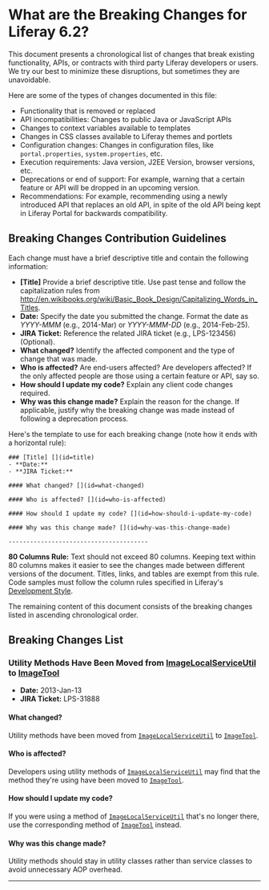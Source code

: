 # What are the Breaking Changes for Liferay 6.2? [](id=what-are-the-breaking-changes-for-liferay-6-2)

This document presents a chronological list of changes that break existing
functionality, APIs, or contracts with third party Liferay developers or users.
We try our best to minimize these disruptions, but sometimes they are
unavoidable.

Here are some of the types of changes documented in this file:

* Functionality that is removed or replaced
* API incompatibilities: Changes to public Java or JavaScript APIs
* Changes to context variables available to templates
* Changes in CSS classes available to Liferay themes and portlets
* Configuration changes: Changes in configuration files, like
 `portal.properties`, `system.properties`, etc.
* Execution requirements: Java version, J2EE Version, browser versions, etc.
* Deprecations or end of support: For example, warning that a certain
feature or API will be dropped in an upcoming version.
* Recommendations: For example, recommending using a newly introduced API that
replaces an old API, in spite of the old API being kept in Liferay Portal for
backwards compatibility.

## Breaking Changes Contribution Guidelines [](id=breaking-changes-contribution-guidelines)

Each change must have a brief descriptive title and contain the following
information:

* **[Title]** Provide a brief descriptive title. Use past tense and follow
the capitalization rules from
<http://en.wikibooks.org/wiki/Basic_Book_Design/Capitalizing_Words_in_Titles>.
* **Date:** Specify the date you submitted the change. Format the date as
*YYYY-MMM* (e.g., 2014-Mar) or *YYYY-MMM-DD* (e.g., 2014-Feb-25).
* **JIRA Ticket:** Reference the related JIRA ticket (e.g., LPS-123456)
(Optional).
* **What changed?** Identify the affected component and the type of change that
was made.
* **Who is affected?** Are end-users affected? Are developers affected? If the
only affected people are those using a certain feature or API, say so.
* **How should I update my code?** Explain any client code changes required.
* **Why was this change made?** Explain the reason for the change. If
applicable, justify why the breaking change was made instead of following a
deprecation process.

Here's the template to use for each breaking change (note how it ends with a
horizontal rule):

```
### [Title] [](id=title)
- **Date:**
- **JIRA Ticket:**

#### What changed? [](id=what-changed)

#### Who is affected? [](id=who-is-affected)

#### How should I update my code? [](id=how-should-i-update-my-code)

#### Why was this change made? [](id=why-was-this-change-made)

---------------------------------------
```

**80 Columns Rule:** Text should not exceed 80 columns. Keeping text within 80
columns makes it easier to see the changes made between different versions of
the document. Titles, links, and tables are exempt from this rule. Code samples
must follow the column rules specified in Liferay's
[Development Style](http://www.liferay.com/community/wiki/-/wiki/Main/Liferay+development+style).

The remaining content of this document consists of the breaking changes listed
in ascending chronological order.

## Breaking Changes List [](id=breaking-changes-list)

### Utility Methods Have Been Moved from [ImageLocalServiceUtil](https://docs.liferay.com/portal/6.2/javadocs/com/liferay/portal/service/ImageLocalServiceUtil.html) to [ImageTool](https://docs.liferay.com/portal/6.2/javadocs/com/liferay/portal/kernel/image/ImageTool.html) [](id=utility-methods-have-been-moved-from-imagelocalserviceutilhttps-docs-lifer)
- **Date:** 2013-Jan-13
- **JIRA Ticket:** LPS-31888

#### What changed? [](id=what-changed-0)
Utility methods have been moved from
[`ImageLocalServiceUtil`](https://docs.liferay.com/portal/6.2/javadocs/com/liferay/portal/service/ImageLocalServiceUtil.html)
to
[`ImageTool`](https://docs.liferay.com/portal/6.2/javadocs/com/liferay/portal/kernel/image/ImageTool.html).

#### Who is affected? [](id=who-is-affected-0)
Developers using utility methods of
[`ImageLocalServiceUtil`](https://docs.liferay.com/portal/6.2/javadocs/com/liferay/portal/service/ImageLocalServiceUtil.html)
may find that the method they're using have been moved to
[`ImageTool`](https://docs.liferay.com/portal/6.2/javadocs/com/liferay/portal/kernel/image/ImageTool.html).

#### How should I update my code? [](id=how-should-i-update-my-code-0)
If you were using a method of
[`ImageLocalServiceUtil`](https://docs.liferay.com/portal/6.2/javadocs/com/liferay/portal/service/ImageLocalServiceUtil.html)
that's no longer there, use the corresponding method of
[`ImageTool`](https://docs.liferay.com/portal/6.2/javadocs/com/liferay/portal/kernel/image/ImageTool.html)
instead.

#### Why was this change made? [](id=why-was-this-change-made-0)
Utility methods should stay in utility classes rather than service classes to
avoid unnecessary AOP overhead.

---------------------------------------
